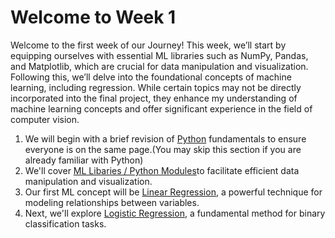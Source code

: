 # Welcome to Week 1
Welcome to the first week of our Journey! This week, we’ll start by equipping ourselves with essential ML libraries such as NumPy, Pandas, and Matplotlib, which are crucial for data manipulation and visualization. Following this, we’ll delve into the foundational concepts of machine learning, including regression.
While certain topics may not be directly incorporated into the final project, they enhance my understanding of machine learning concepts and offer significant experience in the field of computer vision.

1. We will begin with a brief revision of [Python](https://scrimba.com/learn/python) fundamentals to ensure everyone is on the same page.(You may skip this section if you are already familiar with Python)
2. We'll cover [ML Libaries / Python Modules](https://github.com/VarunSriTeja/WIDS--FaceCipher/tree/main/WEEK1/Python%20Modules)to facilitate efficient data manipulation and visualization.
3. Our first ML concept will be [Linear Regression](https://github.com/VarunSriTeja/WIDS--FaceCipher/tree/main/WEEK1/Linear%20Regression), a powerful technique for modeling relationships between variables.
4. Next, we'll explore [Logistic Regression](), a fundamental method for binary classification tasks.
